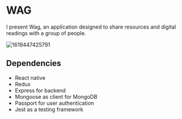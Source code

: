 # WAG

I present Wag, an application designed to share resources and digital readings with a group of people.

![1619447425791](https://user-images.githubusercontent.com/61200707/116111576-12d35d80-a6b7-11eb-8da2-b0555d20964f.png)

## Dependencies

- React native
- Redux
- Express for backend
- Mongoose as client for MongoDB
- Passport for user authentication
- Jest as a testing framework
